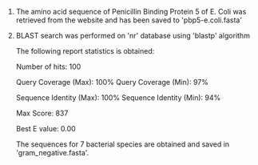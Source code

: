 1. The amino acid sequence of Penicillin Binding Protein 5 of E. Coli
   was retrieved from the website and has been saved to 'pbp5-e.coli.fasta'

2. BLAST search was performed on 'nr' database using 'blastp' algorithm

    The following report statistics is obtained:

    Number of hits: 100

    Query Coverage (Max): 100%
    Query Coverage (Min): 97%

    Sequence Identity (Max): 100%
    Sequence Identity (Min): 94%

    Max Score: 837

    Best E value: 0.00

    The sequences for 7 bacterial species are obtained and saved in
    'gram_negative.fasta'.
